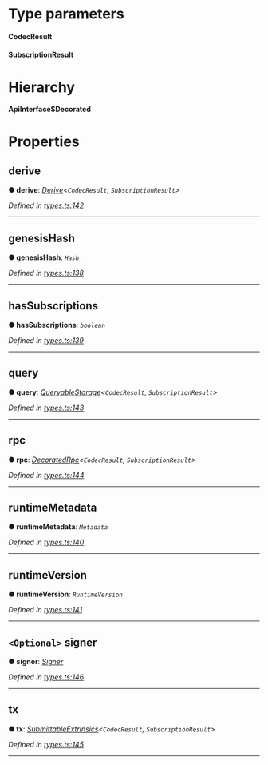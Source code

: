 

# Type parameters
#### CodecResult 
#### SubscriptionResult 
# Hierarchy

**ApiInterface$Decorated**

# Properties

<a id="derive"></a>

##  derive

**● derive**: *[Derive](_types_.derive.md)<`CodecResult`, `SubscriptionResult`>*

*Defined in [types.ts:142](https://github.com/polkadot-js/api/blob/255b495/packages/api/src/types.ts#L142)*

___
<a id="genesishash"></a>

##  genesisHash

**● genesisHash**: *`Hash`*

*Defined in [types.ts:138](https://github.com/polkadot-js/api/blob/255b495/packages/api/src/types.ts#L138)*

___
<a id="hassubscriptions"></a>

##  hasSubscriptions

**● hasSubscriptions**: *`boolean`*

*Defined in [types.ts:139](https://github.com/polkadot-js/api/blob/255b495/packages/api/src/types.ts#L139)*

___
<a id="query"></a>

##  query

**● query**: *[QueryableStorage](_types_.queryablestorage.md)<`CodecResult`, `SubscriptionResult`>*

*Defined in [types.ts:143](https://github.com/polkadot-js/api/blob/255b495/packages/api/src/types.ts#L143)*

___
<a id="rpc"></a>

##  rpc

**● rpc**: *[DecoratedRpc](_types_.decoratedrpc.md)<`CodecResult`, `SubscriptionResult`>*

*Defined in [types.ts:144](https://github.com/polkadot-js/api/blob/255b495/packages/api/src/types.ts#L144)*

___
<a id="runtimemetadata"></a>

##  runtimeMetadata

**● runtimeMetadata**: *`Metadata`*

*Defined in [types.ts:140](https://github.com/polkadot-js/api/blob/255b495/packages/api/src/types.ts#L140)*

___
<a id="runtimeversion"></a>

##  runtimeVersion

**● runtimeVersion**: *`RuntimeVersion`*

*Defined in [types.ts:141](https://github.com/polkadot-js/api/blob/255b495/packages/api/src/types.ts#L141)*

___
<a id="signer"></a>

## `<Optional>` signer

**● signer**: *[Signer](_types_.signer.md)*

*Defined in [types.ts:146](https://github.com/polkadot-js/api/blob/255b495/packages/api/src/types.ts#L146)*

___
<a id="tx"></a>

##  tx

**● tx**: *[SubmittableExtrinsics](_types_.submittableextrinsics.md)<`CodecResult`, `SubscriptionResult`>*

*Defined in [types.ts:145](https://github.com/polkadot-js/api/blob/255b495/packages/api/src/types.ts#L145)*

___

